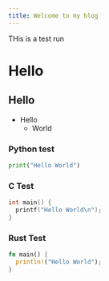 ```yaml
---
title: Welcome to my blog
---
```


THis is a test run 
# Hello
## Hello
- Hello
  - World

### Python test
```python
print("Hello World")
```
### C Test
```c
int main() {
  printf("Hello World\n");
}
```
### Rust Test
```rust
fn main() {
  println!("Hello World");
}
```

